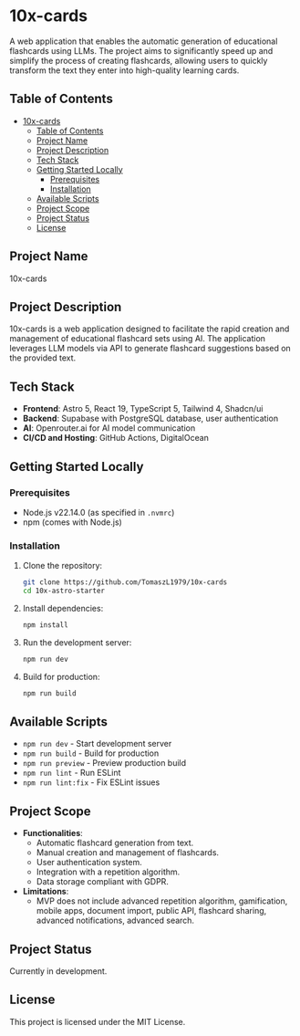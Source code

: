 # 10x-cards

A web application that enables the automatic generation of educational flashcards using LLMs. The project aims to significantly speed up and simplify the process of creating flashcards, allowing users to quickly transform the text they enter into high-quality learning cards.

## Table of Contents
- [10x-cards](#10x-cards)
  - [Table of Contents](#table-of-contents)
  - [Project Name](#project-name)
  - [Project Description](#project-description)
  - [Tech Stack](#tech-stack)
  - [Getting Started Locally](#getting-started-locally)
    - [Prerequisites](#prerequisites)
    - [Installation](#installation)
  - [Available Scripts](#available-scripts)
  - [Project Scope](#project-scope)
  - [Project Status](#project-status)
  - [License](#license)

## Project Name
10x-cards

## Project Description
10x-cards is a web application designed to facilitate the rapid creation and management of educational flashcard sets using AI. The application leverages LLM models via API to generate flashcard suggestions based on the provided text.

## Tech Stack
- **Frontend**: Astro 5, React 19, TypeScript 5, Tailwind 4, Shadcn/ui
- **Backend**: Supabase with PostgreSQL database, user authentication
- **AI**: Openrouter.ai for AI model communication
- **CI/CD and Hosting**: GitHub Actions, DigitalOcean

## Getting Started Locally
### Prerequisites
- Node.js v22.14.0 (as specified in `.nvmrc`)
- npm (comes with Node.js)

### Installation
1. Clone the repository:
   ```bash
   git clone https://github.com/TomaszL1979/10x-cards
   cd 10x-astro-starter
   ```
2. Install dependencies:
   ```bash
   npm install
   ```
3. Run the development server:
   ```bash
   npm run dev
   ```
4. Build for production:
   ```bash
   npm run build
   ```

## Available Scripts
- `npm run dev` - Start development server
- `npm run build` - Build for production
- `npm run preview` - Preview production build
- `npm run lint` - Run ESLint
- `npm run lint:fix` - Fix ESLint issues

## Project Scope
- **Functionalities**:
  - Automatic flashcard generation from text.
  - Manual creation and management of flashcards.
  - User authentication system.
  - Integration with a repetition algorithm.
  - Data storage compliant with GDPR.
- **Limitations**:
  - MVP does not include advanced repetition algorithm, gamification, mobile apps, document import, public API, flashcard sharing, advanced notifications, advanced search.

## Project Status
Currently in development.

## License
This project is licensed under the MIT License.
